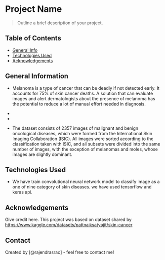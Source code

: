 # Project Name
> Outline a brief description of your project.


## Table of Contents
* [General Info](#general-information)
* [Technologies Used](#technologies-used)
* [Acknowledgements](#acknowledgements)

<!-- You can include any other section that is pertinent to your problem -->

## General Information
- Melanoma is a type of cancer that can be deadly if not detected early. It accounts for 75% of skin cancer deaths. A solution that can evaluate images and alert dermatologists about the presence of melanoma has the potential to reduce a lot of manual effort needed in diagnosis.
- 
- 

- The dataset consists of 2357 images of malignant and benign oncological diseases, which were formed from the International Skin Imaging Collaboration (ISIC). All images were sorted according to the classification taken with ISIC, and all subsets were divided into the same number of images, with the exception of melanomas and moles, whose images are slightly dominant.




## Technologies Used
- We have train convolutional neural network model to classify image as a one of nine category of skin diseases.
  we have used tensorflow and keras api. 

     
<!-- As the libraries versions keep on changing, it is recommended to mention the version of library used in this project -->

## Acknowledgements
Give credit here.
This project was based on dataset shared by  https://www.kaggle.com/datasets/pattnaiksatyajit/skin-cancer


## Contact
Created by [@rajendrasrao] - feel free to contact me!


<!-- Optional -->
<!-- ## License -->
<!-- This project is open source and available under the [... License](). -->

<!-- You don't have to include all sections - just the one's relevant to your project -->